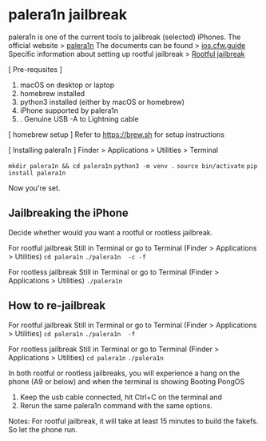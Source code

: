 # palera1n jailbreak

palera1n is one of the current tools to jailbreak (selected) iPhones.
The official website > [palera1n](https://github.com/palera1n/palera1n)
The documents can be found > [ios.cfw.guide](https://ios.cfw.guide/)
Specific information about setting up rootful jailbreak > [Rootful jailbreak](https://ios.cfw.guide/archived-palera1n-rootful/)

[ Pre-requsites ]
1. macOS on desktop or laptop
2. homebrew installed
3. python3 installed (either by macOS or homebrew)
4. iPhone supported by palera1n
5. . Genuine USB -A to Lightning cable

[ homebrew setup ] 
Refer to https://brew.sh for setup instructions

[ Installing palera1n ]
Finder > Applications > Utilities > Terminal

`mkdir palera1n && cd palera1n`
`python3 -m venv .`
`source bin/activate`
`pip install palera1n`

Now you're set.

## Jailbreaking the iPhone

Decide whether would you want a rootful or rootless jailbreak.

For rootful jailbreak
Still in Terminal or go to Terminal (Finder > Applications > Utilities)
`cd palera1n`
`./palera1n  -c -f`

For rootless jailbreak
Still in Terminal or go to Terminal (Finder > Applications > Utilities)
`./palera1n`

## How to re-jailbreak

For rootful jailbreak
Still in Terminal or go to Terminal (Finder > Applications > Utilities)
`cd palera1n`
`./palera1n  -f`

For rootless jailbreak
Still in Terminal or go to Terminal (Finder > Applications > Utilities)
`cd palera1n`
`./palera1n`


In both rootful or rootless jailbreaks, you will experience a hang on the phone (A9 or below) and when the terminal is showing Booting PongOS
1. Keep the usb cable connected, hit Ctrl+C on the terminal and 
2. Rerun the same palera1n command with the same options.

Notes: For rootful jailbreak, it will take at least 15 minutes to build the fakefs. So let the phone run.
